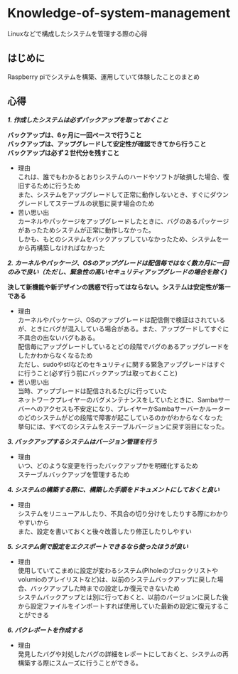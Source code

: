 # Knowledge-of-system-management
Linuxなどで構成したシステムを管理する際の心得

## はじめに
Raspberry piでシステムを構築、運用していて体験したことのまとめ

## 心得
***1. 作成したシステムは必ずバックアップを取っておくこと***   
  
  **バックアップは、6ヶ月に一回ペースで行うこと**    
  **バックアップは、アップグレードして安定性が確認できてから行うこと**    
  **バックアップは必ず２世代分を残すこと**
  - 理由   
    これは、誰でもわかるとおりシステムのハードやソフトが破損した場合、復旧するために行うため   
    また、システムをアップグレードして正常に動作しないとき、すぐにダウングレードしてステーブルの状態に戻す場合のため
  - 苦い思い出   
    カーネルやパッケージをアップグレードしたときに、バグのあるパッケージがあったためシステムが正常に動作しなかった。   
    しかも、もとのシステムをバックアップしていなかったため、システムを一から再構築しなければなかった
    
***2. カーネルやパッケージ、OSのアップグレードは配信毎ではなく数カ月に一回のみで良い（ただし、緊急性の高いセキュリティアップグレードの場合を除く)***   
  
  **決して新機能や新デザインの誘惑で行ってはならない。システムは安定性が第一である**
  - 理由   
    カーネルやパッケージ、OSのアップグレードは配信側で検証はされているが、ときにバグが混入している場合がある。また、アップグードしてすぐに不具合の出ないバグもある。   
    配信毎にアップグレードしているとどの段階でバグのあるアップグレードをしたかわからなくなるため   
    ただし、sudoやstlなどのセキュリティに関する緊急アップグレードはすぐに行うこと(必ず行う前にバックアップは取っておくこと)
  - 苦い思い出   
    当時、アップブレードは配信されるたびに行っていた   
    ネットワークプレイヤーのバグメンテナンスをしていたときに、Sambaサーバーへのアクセスも不安定になり、プレイヤーかSambaサーバーかルーターのどのシステムがどの段階で障害が起こしているのかがわからなくなった    
    挙句には、すべてのシステムをステーブルバージョンに戻す羽目になった。
   
***3. バックアップするシステムはバージョン管理を行う***
  - 理由   
  いつ、どのような変更を行ったバックアップかを明確化するため   
  ステーブルバックアップを管理するため
  
***4. システムの構築する際に、構築した手順をドキュメントにしておくと良い*** 
  - 理由   
    システムをリニューアルしたり、不具合の切り分けをしたりする際にわかりやすいから   
    また、設定を書いておくと後々改善したり修正したりしやすい
   
***5. システム側で設定をエクスポートできるなら使ったほうが良い***
  - 理由   
    使用していてこまめに設定が変わるシステム(Piholeのブロックリストやvolumioのプレイリストなど)は、以前のシステムバックアップに戻した場合、バックアップした時までの設定しか復元できないため    
    システムバックアップとは別に行っておくと、以前のバージョンに戻した後から設定ファイルをインポートすれば使用していた最新の設定に復元することができる
    
***6. バクレポートを作成する***
  - 理由   
    発見したバグや対処したバグの詳細をレポートにしておくと、システムの再構築する際にスムーズに行うことができる。
